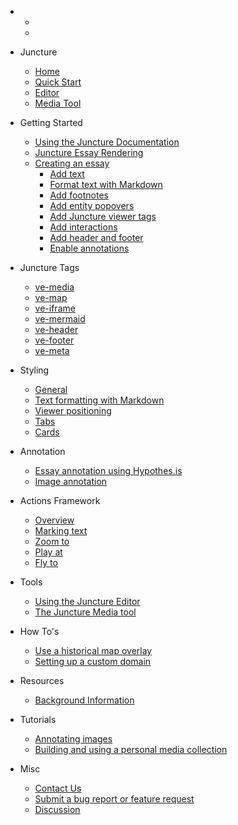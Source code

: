   - 
    - <ve-auth></ve-auth>
    - <ve-button label="Open editor in new window" icon="pencil" href="/editor" target="_blank" auth-required></ve-button>

  - Juncture
    - [Home](/)
    - [Quick Start](/quick-start)
    - [Editor](/embedded-editor)
    - [Media Tool](/embedded-media)

- Getting Started
  - [Using the Juncture Documentation](/getting-started)
  - [Juncture Essay Rendering](/getting-started?id=juncture-essay-rendering)
  - [Creating an essay](/getting-started?id=creating-an-essay)
    - [Add text](/getting-started?id=add-text)
    - [Format text with Markdown](/getting-started?id=format-text-with-markdown)
    - [Add footnotes](/getting-started?id=add-footnotes)
    - [Add entity popovers](/getting-started?id=add-entity-popovers)
    - [Add Juncture viewer tags](/getting-started?id=add-juncture-viewer-tags)
    - [Add interactions](/getting-started?id=add-interactions)
    - [Add header and footer](/getting-started?id=add-header-and-footer)
    - [Enable annotations](/getting-started?id=enable-annotations)

- Juncture Tags
  - [ve-media](/components/media)
  - [ve-map](/components/map)
  - [ve-iframe](/components/iframe)
  - [ve-mermaid](/components/mermaid)
  - [ve-header](/components/header)
  - [ve-footer](/components/footer)
  - [ve-meta](/components/meta)

- Styling
  - [General](/styling/general)
  - [Text formatting with Markdown](/styling/markdown)
  - [Viewer positioning](/styling/viewer-positioning)
  - [Tabs](/styling/tabs)
  - [Cards](/styling/cards)

- Annotation
  - [Essay annotation using Hypothes.is](/annotation/essay-annotation)
  - [Image annotation](/annotation/image-annotation)

- Actions Framework
  - [Overview](/actions/overview)
  - [Marking text](/actions/marking-text)
  - [Zoom to](/actions/zoom-to)
  - [Play at](/actions/play-at)
  - [Fly to](/actions/fly-to)

- Tools
  - [Using the Juncture Editor](/tools/editor)
  - [The Juncture Media tool](/tools/media-tool)

- How To's
  - [Use a historical map overlay](/tutorials/historical-map)
  - [Setting up a custom domain](/tutorials/custom-domain)

- Resources
  - [Background Information](/background)

- Tutorials
  - [Annotating images](/tutorials/annotating-images)
  - [Building and using a personal media collection](/tutorials/media-collection)

- Misc
  - [Contact Us](/contact)
  - [Submit a bug report or feature request](/issues)
  - [Discussion](/discussion)

